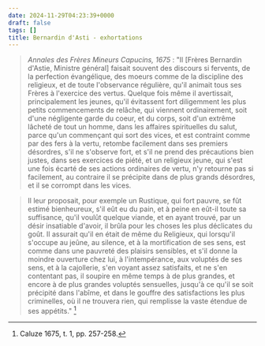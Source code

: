 ```yaml
---
date: 2024-11-29T04:23:39+0000
draft: false
tags: []
title: Bernardin d'Asti - exhortations
---
```




> *Annales des Frères Mineurs Capucins, 1675* : "Il [Frères Bernardin d'Astie, Ministre général] faisait souvent des discours si fervents, de la perfection évangélique, des moeurs comme de la discipline des religieux, et de toute l'observance régulière, qu'il animait tous ses Frères à l'exercice des vertus. Quelque fois même il avertissait, principalement les jeunes, qu'il évitassent fort diligemment les plus petits commencements de relâche, qui viennent ordinairement, soit d'une négligente garde du coeur, et du corps, soit d'un extrême lâcheté de tout un homme, dans les affaires spirituelles du salut, parce qu'un commençant qui sort des vices, et est contraint comme par des fers à la vertu, retombe facilement dans ses premiers désordres, s'il ne s'observe fort, et s'il ne prend des précautions bien justes, dans ses exercices de piété, et un religieux jeune, qui s'est une fois écarté de ses actions ordinaires de vertu, n'y retourne pas si facilement, au contraire il se précipite dans de plus grands désordres, et il se corrompt dans les vices.

> Il leur proposait, pour exemple un Rustique, qui fort pauvre, se fût estimé bienheureux, s'il eût eu du pain, et à peine en eût-il toute sa suffisance, qu'il voulût quelque viande, et en ayant trouvé, par un désir insatiable d'avoir, il brûla pour les choses les plus déclicates du goût. Il assurait qu'il en était de même du Religieux, qui lorsqu'il s'occupe au jeûne, au silence, et à la mortification de ses sens, est comme dans une pauvreté des plaisirs sensibles, et s'il donne la moindre ouverture chez lui, à l'intempérance, aux voluptés de ses sens, et à la cajollerie, s'en voyant assez satisfaits, et ne s'en contentant pas, il soupire en même temps à de plus grandes, et encore à de plus grandes voluptés sensuelles, jusqu'à ce qu'il se soit précipité dans l'abîme, et dans le gouffre des satisfactions les plus criminelles, où il ne trouvera rien, qui remplisse la vaste étendue de ses appétits." [^1]

[^1]: Caluze 1675, t. 1, pp. 257-258.
